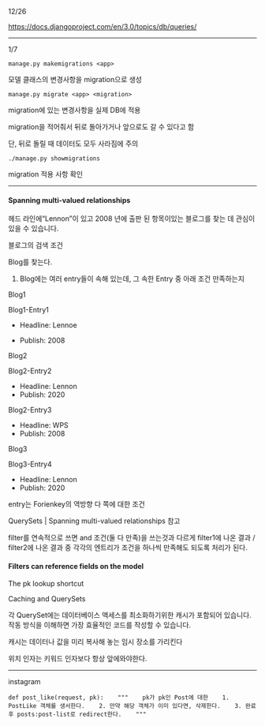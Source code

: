 12/26

https://docs.djangoproject.com/en/3.0/topics/db/queries/



---

1/7

`manage.py makemigrations <app>`

모델 클래스의 변경사항을 migration으로 생성



`manage.py migrate <app> <migration>`

migration에 있는 변경사항을 실제 DB에 적용

migration을 적어줘서 뒤로 돌아가거나 앞으로도 갈 수 있다고 함

단, 뒤로 돌릴 때 데이터도 모두 사라짐에 주의 



`./manage.py showmigrations`

migration 적용 사항 확인



---

#### Spanning multi-valued relationships



헤드 라인에“Lennon”이 있고 2008 년에 출판 된 항목이있는 블로그를 찾는 데 관심이있을 수 있습니다.

블로그의 검색 조건

Blog를 찾는다.

1. Blog에는 여러 entry들이 속해 있는데, 그 속한 Entry 중 아래 조건 만족하는지



Blog1

Blog1-Entry1

- Headline: Lennoe

- Publish: 2008

  

Blog2

Blog2-Entry2

- Headline: Lennon
- Publish: 2020



Blog2-Entry3

- Headline: WPS
- Publish: 2008



Blog3

Blog3-Entry4

- Headline: Lennon
- Publish: 2020



entry는 Forienkey의 역방향 다 쪽에 대한 조건

QuerySets | Spanning multi-valued relationships 참고



filter를 연속적으로 쓰면 and 조건(둘 다 만족)을 쓰는것과 다르게 filter1에 나온 결과 / filter2에 나온 결과 중 각각의 엔트리가 조건을 하나씩 만족해도 되도록 처리가 된다.



#### Filters can reference fields on the model

The pk lookup shortcut

Caching and QuerySets

각 QuerySet에는 데이터베이스 액세스를 최소화하기위한 캐시가 포함되어 있습니다. 작동 방식을 이해하면 가장 효율적인 코드를 작성할 수 있습니다.



캐시는 데이터나 값을 미리 복사해 놓는 임시 장소를 가리킨다



위치 인자는 키워드 인자보다 항상 앞에와야한다.



---

instagram



```
def post_like(request, pk):    """    pk가 pk인 Post에 대한    1. PostLike 객체를 생서한다.    2. 만약 해당 객체가 이미 있다면, 삭제한다.    3. 완료 후 posts:post-list로 redirect한다.    """
```